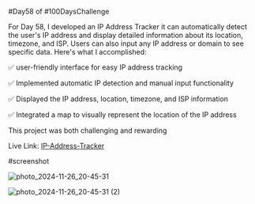 #Day58 of #100DaysChallenge

For Day 58, I developed an IP Address Tracker it can automatically detect the user's IP address and display detailed information about its location, timezone, and ISP. Users can also input any IP address or domain to see specific data. Here's what I accomplished:

✅ user-friendly interface for easy IP address tracking

✅ Implemented automatic IP detection and manual input functionality

✅ Displayed the IP address, location, timezone, and ISP information

✅ Integrated a map to visually represent the location of the IP address

This project was both challenging and rewarding 

Live Link: [IP-Address-Tracker](https://roobiwebdev.github.io/Day-58-IP-Address-Tracker/)


#screenshot

![photo_2024-11-26_20-45-31](https://github.com/user-attachments/assets/a3ee1b61-e8db-4be5-9744-45b3516895a0)


![photo_2024-11-26_20-45-31 (2)](https://github.com/user-attachments/assets/372c4c43-e772-49ba-91e4-f201f4f4f74c)
